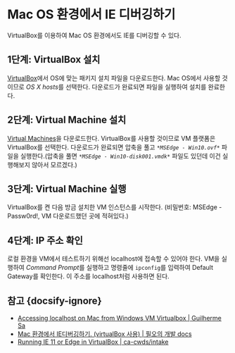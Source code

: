 # Mac OS 환경에서 IE 디버깅하기

VirtualBox를 이용하여 Mac OS 환경에서도 IE를 디버깅할 수 있다.

## 1단계: VirtualBox 설치

[VirtualBox](https://www.virtualbox.org/wiki/Downloads)에서 OS에 맞는 패키지 설치 파일을 다운로드한다. Mac OS에서 사용할 것이므로 *OS X hosts*를 선택한다. 다운로드가 완료되면 파일을 실행하여 설치를 완료한다.

## 2단계: Virtual Machine 설치

[Virtual Machines](https://developer.microsoft.com/en-us/microsoft-edge/tools/vms/)을 다운로드한다. VirtualBox를 사용할 것이므로 VM 플랫폼은 VirtualBox를 선택한다. 다운로드가 완료되면 압축을 풀고 *`*MSEdge - Win10.ovf*`* 파일을 실행한다.(압축을 풀면 *`*MSEdge - Win10-disk001.vmdk*`* 파일도 있던데 이건 실행해보지 않아서 모르겠다.)

## 3단계: Virtual Machine 실행

VirtualBox를 켠 다음 방금 설치한 VM 인스턴스를 시작한다. (비밀번호: MSEdge - Passw0rd!, VM 다운로드했던 곳에 적혀있다.)

## 4단계: IP 주소 확인

로컬 환경을 VM에서 테스트하기 위해선 localhost에 접속할 수 있어야 한다. VM을 실행하여 *Command Prompt*를 실행하고 명령줄에 `ipconfig`를 입력하여 Default Gateway를 확인한다. 이 주소를 localhost처럼 사용하면 된다.

## 참고 {docsify-ignore}

* [Accessing localhost on Mac from Windows VM Virtualbox | Guilherme Sa](https://medium.com/@urubuz/accessing-localhost-in-mac-from-windows-vm-in-virtualbox-312a3de6fedb)
* [Mac 환경에서 IE디버깅하기. (virtualBox 사용) | 필오의 개발 docs](https://feel5ny.github.io/2019/03/10/debug_01/)
* [Running IE 11 or Edge in VirtualBox | ca-cwds/intake](https://github.com/ca-cwds/intake/wiki/Running-IE-11-or-Edge-in-VirtualBox)
